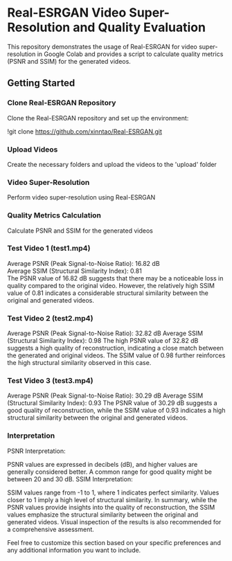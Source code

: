 # Real-ESRGAN Video Super-Resolution and Quality Evaluation

This repository demonstrates the usage of Real-ESRGAN for video super-resolution in Google Colab and provides a script to calculate quality metrics (PSNR and SSIM) for the generated videos.

## Getting Started
### Clone Real-ESRGAN Repository
Clone the Real-ESRGAN repository and set up the environment:

!git clone https://github.com/xinntao/Real-ESRGAN.git


### Upload Videos
Create the necessary folders and upload the videos to the 'upload' folder

### Video Super-Resolution
Perform video super-resolution using Real-ESRGAN

### Quality Metrics Calculation
Calculate PSNR and SSIM for the generated videos

### Test Video 1 (test1.mp4)
Average PSNR (Peak Signal-to-Noise Ratio): 16.82 dB <br>
Average SSIM (Structural Similarity Index): 0.81 <br>
The PSNR value of 16.82 dB suggests that there may be a noticeable loss in quality compared to the original video. However, the relatively high SSIM value of 0.81 indicates a considerable structural similarity between the original and generated videos.

### Test Video 2 (test2.mp4)
Average PSNR (Peak Signal-to-Noise Ratio): 32.82 dB
Average SSIM (Structural Similarity Index): 0.98
The high PSNR value of 32.82 dB suggests a high quality of reconstruction, indicating a close match between the generated and original videos. The SSIM value of 0.98 further reinforces the high structural similarity observed in this case.

### Test Video 3 (test3.mp4)
Average PSNR (Peak Signal-to-Noise Ratio): 30.29 dB
Average SSIM (Structural Similarity Index): 0.93
The PSNR value of 30.29 dB suggests a good quality of reconstruction, while the SSIM value of 0.93 indicates a high structural similarity between the original and generated videos.

### Interpretation
PSNR Interpretation:

PSNR values are expressed in decibels (dB), and higher values are generally considered better. A common range for good quality might be between 20 and 30 dB.
SSIM Interpretation:

SSIM values range from -1 to 1, where 1 indicates perfect similarity. Values closer to 1 imply a high level of structural similarity.
In summary, while the PSNR values provide insights into the quality of reconstruction, the SSIM values emphasize the structural similarity between the original and generated videos. Visual inspection of the results is also recommended for a comprehensive assessment.

Feel free to customize this section based on your specific preferences and any additional information you want to include.
